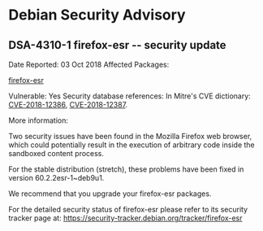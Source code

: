 
Debian Security Advisory
========================


DSA-4310-1 firefox-esr -- security update
-----------------------------------------



Date Reported:
03 Oct 2018
Affected Packages:

[firefox-esr](https://packages.debian.org/src:firefox-esr)

Vulnerable:
Yes
Security database references:
In Mitre's CVE dictionary: [CVE-2018-12386](https://security-tracker.debian.org/tracker/CVE-2018-12386), [CVE-2018-12387](https://security-tracker.debian.org/tracker/CVE-2018-12387).  

More information:

Two security issues have been found in the Mozilla Firefox web browser,
which could potentially result in the execution of arbitrary code inside
the sandboxed content process.


For the stable distribution (stretch), these problems have been fixed in
version 60.2.2esr-1~deb9u1.


We recommend that you upgrade your firefox-esr packages.


For the detailed security status of firefox-esr please refer to its
security tracker page at:
<https://security-tracker.debian.org/tracker/firefox-esr>





